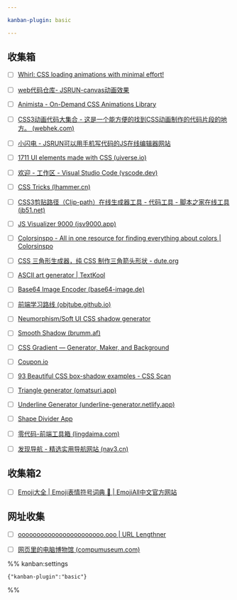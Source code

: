 ```yaml
---

kanban-plugin: basic

---
```


## 收集箱

- [ ] [Whirl: CSS loading animations with minimal effort!](https://whirl.netlify.app/)
- [ ] [web代码仓库- JSRUN-canvas动画效果](https://jsrun.net/square/search?s=canvas)
- [ ] [Animista - On-Demand CSS Animations Library](https://animista.net/play)
- [ ] [CSS3动画代码大集合 - 这是一个能方便的找到CSS动画制作的代码片段的地方。 (webhek.com)](https://www.webhek.com/post/css3-animation-sniplet-collection/#/)
- [ ] [小闪电 - JSRUN可以用手机写代码的JS在线编辑器网站](https://jsrun.net/)
- [ ] [1711 UI elements made with CSS (uiverse.io)](https://uiverse.io/all)
- [ ] [欢迎 - 工作区 - Visual Studio Code (vscode.dev)](https://vscode.dev/)
- [ ] [CSS Tricks (lhammer.cn)](https://lhammer.cn/You-need-to-know-css/#/)
- [ ] [CSS3剪贴路径（Clip-path）在线生成器工具 - 代码工具 - 脚本之家在线工具 (jb51.net)](http://tools.jb51.net/code/css3path)
- [ ] [JS Visualizer 9000 (jsv9000.app)](https://www.jsv9000.app/)
- [ ] [Colorsinspo - All in one resource for finding everything about colors | Colorsinspo](https://colorsinspo.com/)
- [ ] [CSS 三角形生成器，纯 CSS 制作三角箭头形状 - dute.org](https://www.dute.org/css-arrow)
- [ ] [ASCII art generator | TextKool](https://textkool.com/en/ascii-art-generator?hl=default&vl=default&font=Red%20Phoenix&text=Your%20text%20here%20)
- [ ] [Base64 Image Encoder (base64-image.de)](https://www.base64-image.de/)
- [ ] [前端学习路线 (objtube.github.io)](https://objtube.github.io/front-end-roadmap/#/)
- [ ] [Neumorphism/Soft UI CSS shadow generator](https://neumorphism.io/#e0e0e0)
- [ ] [Smooth Shadow (brumm.af)](https://shadows.brumm.af/)
- [ ] [CSS Gradient — Generator, Maker, and Background](https://cssgradient.io/)
- [ ] [Coupon.io](https://coupon.codelabo.cn/)
- [ ] [93 Beautiful CSS box-shadow examples - CSS Scan](https://getcssscan.com/css-box-shadow-examples)
- [ ] [Triangle generator (omatsuri.app)](https://omatsuri.app/triangle-generator)
- [ ] [Underline Generator (underline-generator.netlify.app)](https://underline-generator.netlify.app/)
- [ ] [Shape Divider App](https://www.shapedivider.app/)
- [ ] [零代码-前端工具箱 (lingdaima.com)](https://www.lingdaima.com/)
- [ ] [发现导航 - 精选实用导航网站 (nav3.cn)](https://www.nav3.cn/#/light)


## 收集箱2

- [ ] [Emoji大全 | Emoji表情符号词典 📓 | EmojiAll中文官方网站](https://www.emojiall.com/zh-hans)


## 网址收集

- [ ] [ooooooooooooooooooooooo.ooo | URL Lengthner](https://ooooooooooooooooooooooo.ooo/)
- [ ] [网页里的电脑博物馆 (compumuseum.com)](http://www.compumuseum.com/)




%% kanban:settings
```
{"kanban-plugin":"basic"}
```
%%
